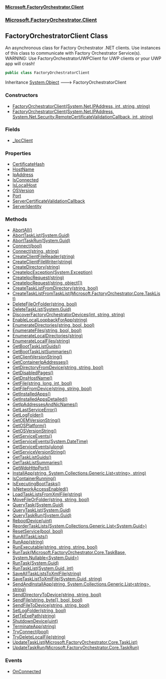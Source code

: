 #### [Microsoft.FactoryOrchestrator.Client](./Microsoft-FactoryOrchestrator-Client.md 'Microsoft.FactoryOrchestrator.Client')
### [Microsoft.FactoryOrchestrator.Client](./Microsoft-FactoryOrchestrator-Client.md 'Microsoft.FactoryOrchestrator.Client')
## FactoryOrchestratorClient Class
An asynchronous class for Factory Orchestrator .NET clients. Use instances of this class to communicate with Factory Orchestrator Service(s).  
WARNING: Use FactoryOrchestratorUWPClient for UWP clients or your UWP app will crash!  
```csharp
public class FactoryOrchestratorClient
```
Inheritance [System.Object](https://docs.microsoft.com/en-us/dotnet/api/System.Object 'System.Object') &#129106; FactoryOrchestratorClient  
### Constructors
- [FactoryOrchestratorClient(System.Net.IPAddress, int, string, string)](./Microsoft-FactoryOrchestrator-Client-FactoryOrchestratorClient-FactoryOrchestratorClient(System-Net-IPAddress_int_string_string).md 'Microsoft.FactoryOrchestrator.Client.FactoryOrchestratorClient.FactoryOrchestratorClient(System.Net.IPAddress, int, string, string)')
- [FactoryOrchestratorClient(System.Net.IPAddress, System.Net.Security.RemoteCertificateValidationCallback, int, string)](./Microsoft-FactoryOrchestrator-Client-FactoryOrchestratorClient-FactoryOrchestratorClient(System-Net-IPAddress_System-Net-Security-RemoteCertificateValidationCallback_int_string).md 'Microsoft.FactoryOrchestrator.Client.FactoryOrchestratorClient.FactoryOrchestratorClient(System.Net.IPAddress, System.Net.Security.RemoteCertificateValidationCallback, int, string)')
### Fields
- [_IpcClient](./Microsoft-FactoryOrchestrator-Client-FactoryOrchestratorClient-_IpcClient.md 'Microsoft.FactoryOrchestrator.Client.FactoryOrchestratorClient._IpcClient')
### Properties
- [CertificateHash](./Microsoft-FactoryOrchestrator-Client-FactoryOrchestratorClient-CertificateHash.md 'Microsoft.FactoryOrchestrator.Client.FactoryOrchestratorClient.CertificateHash')
- [HostName](./Microsoft-FactoryOrchestrator-Client-FactoryOrchestratorClient-HostName.md 'Microsoft.FactoryOrchestrator.Client.FactoryOrchestratorClient.HostName')
- [IpAddress](./Microsoft-FactoryOrchestrator-Client-FactoryOrchestratorClient-IpAddress.md 'Microsoft.FactoryOrchestrator.Client.FactoryOrchestratorClient.IpAddress')
- [IsConnected](./Microsoft-FactoryOrchestrator-Client-FactoryOrchestratorClient-IsConnected.md 'Microsoft.FactoryOrchestrator.Client.FactoryOrchestratorClient.IsConnected')
- [IsLocalHost](./Microsoft-FactoryOrchestrator-Client-FactoryOrchestratorClient-IsLocalHost.md 'Microsoft.FactoryOrchestrator.Client.FactoryOrchestratorClient.IsLocalHost')
- [OSVersion](./Microsoft-FactoryOrchestrator-Client-FactoryOrchestratorClient-OSVersion.md 'Microsoft.FactoryOrchestrator.Client.FactoryOrchestratorClient.OSVersion')
- [Port](./Microsoft-FactoryOrchestrator-Client-FactoryOrchestratorClient-Port.md 'Microsoft.FactoryOrchestrator.Client.FactoryOrchestratorClient.Port')
- [ServerCertificateValidationCallback](./Microsoft-FactoryOrchestrator-Client-FactoryOrchestratorClient-ServerCertificateValidationCallback.md 'Microsoft.FactoryOrchestrator.Client.FactoryOrchestratorClient.ServerCertificateValidationCallback')
- [ServerIdentity](./Microsoft-FactoryOrchestrator-Client-FactoryOrchestratorClient-ServerIdentity.md 'Microsoft.FactoryOrchestrator.Client.FactoryOrchestratorClient.ServerIdentity')
### Methods
- [AbortAll()](./Microsoft-FactoryOrchestrator-Client-FactoryOrchestratorClient-AbortAll().md 'Microsoft.FactoryOrchestrator.Client.FactoryOrchestratorClient.AbortAll()')
- [AbortTaskList(System.Guid)](./Microsoft-FactoryOrchestrator-Client-FactoryOrchestratorClient-AbortTaskList(System-Guid).md 'Microsoft.FactoryOrchestrator.Client.FactoryOrchestratorClient.AbortTaskList(System.Guid)')
- [AbortTaskRun(System.Guid)](./Microsoft-FactoryOrchestrator-Client-FactoryOrchestratorClient-AbortTaskRun(System-Guid).md 'Microsoft.FactoryOrchestrator.Client.FactoryOrchestratorClient.AbortTaskRun(System.Guid)')
- [Connect(bool)](./Microsoft-FactoryOrchestrator-Client-FactoryOrchestratorClient-Connect(bool).md 'Microsoft.FactoryOrchestrator.Client.FactoryOrchestratorClient.Connect(bool)')
- [Connect(string, string)](./Microsoft-FactoryOrchestrator-Client-FactoryOrchestratorClient-Connect(string_string).md 'Microsoft.FactoryOrchestrator.Client.FactoryOrchestratorClient.Connect(string, string)')
- [CreateClientFileReader(string)](./Microsoft-FactoryOrchestrator-Client-FactoryOrchestratorClient-CreateClientFileReader(string).md 'Microsoft.FactoryOrchestrator.Client.FactoryOrchestratorClient.CreateClientFileReader(string)')
- [CreateClientFileWriter(string)](./Microsoft-FactoryOrchestrator-Client-FactoryOrchestratorClient-CreateClientFileWriter(string).md 'Microsoft.FactoryOrchestrator.Client.FactoryOrchestratorClient.CreateClientFileWriter(string)')
- [CreateDirectory(string)](./Microsoft-FactoryOrchestrator-Client-FactoryOrchestratorClient-CreateDirectory(string).md 'Microsoft.FactoryOrchestrator.Client.FactoryOrchestratorClient.CreateDirectory(string)')
- [CreateIpcException(System.Exception)](./Microsoft-FactoryOrchestrator-Client-FactoryOrchestratorClient-CreateIpcException(System-Exception).md 'Microsoft.FactoryOrchestrator.Client.FactoryOrchestratorClient.CreateIpcException(System.Exception)')
- [CreateIpcRequest(string)](./Microsoft-FactoryOrchestrator-Client-FactoryOrchestratorClient-CreateIpcRequest(string).md 'Microsoft.FactoryOrchestrator.Client.FactoryOrchestratorClient.CreateIpcRequest(string)')
- [CreateIpcRequest(string, object[])](./Microsoft-FactoryOrchestrator-Client-FactoryOrchestratorClient-CreateIpcRequest(string_object--).md 'Microsoft.FactoryOrchestrator.Client.FactoryOrchestratorClient.CreateIpcRequest(string, object[])')
- [CreateTaskListFromDirectory(string, bool)](./Microsoft-FactoryOrchestrator-Client-FactoryOrchestratorClient-CreateTaskListFromDirectory(string_bool).md 'Microsoft.FactoryOrchestrator.Client.FactoryOrchestratorClient.CreateTaskListFromDirectory(string, bool)')
- [CreateTaskListFromTaskList(Microsoft.FactoryOrchestrator.Core.TaskList)](./Microsoft-FactoryOrchestrator-Client-FactoryOrchestratorClient-CreateTaskListFromTaskList(Microsoft-FactoryOrchestrator-Core-TaskList).md 'Microsoft.FactoryOrchestrator.Client.FactoryOrchestratorClient.CreateTaskListFromTaskList(Microsoft.FactoryOrchestrator.Core.TaskList)')
- [DeleteFileOrFolder(string, bool)](./Microsoft-FactoryOrchestrator-Client-FactoryOrchestratorClient-DeleteFileOrFolder(string_bool).md 'Microsoft.FactoryOrchestrator.Client.FactoryOrchestratorClient.DeleteFileOrFolder(string, bool)')
- [DeleteTaskList(System.Guid)](./Microsoft-FactoryOrchestrator-Client-FactoryOrchestratorClient-DeleteTaskList(System-Guid).md 'Microsoft.FactoryOrchestrator.Client.FactoryOrchestratorClient.DeleteTaskList(System.Guid)')
- [DiscoverFactoryOrchestratorDevices(int, string, string)](./Microsoft-FactoryOrchestrator-Client-FactoryOrchestratorClient-DiscoverFactoryOrchestratorDevices(int_string_string).md 'Microsoft.FactoryOrchestrator.Client.FactoryOrchestratorClient.DiscoverFactoryOrchestratorDevices(int, string, string)')
- [EnableLocalLoopbackForApp(string)](./Microsoft-FactoryOrchestrator-Client-FactoryOrchestratorClient-EnableLocalLoopbackForApp(string).md 'Microsoft.FactoryOrchestrator.Client.FactoryOrchestratorClient.EnableLocalLoopbackForApp(string)')
- [EnumerateDirectories(string, bool, bool)](./Microsoft-FactoryOrchestrator-Client-FactoryOrchestratorClient-EnumerateDirectories(string_bool_bool).md 'Microsoft.FactoryOrchestrator.Client.FactoryOrchestratorClient.EnumerateDirectories(string, bool, bool)')
- [EnumerateFiles(string, bool, bool)](./Microsoft-FactoryOrchestrator-Client-FactoryOrchestratorClient-EnumerateFiles(string_bool_bool).md 'Microsoft.FactoryOrchestrator.Client.FactoryOrchestratorClient.EnumerateFiles(string, bool, bool)')
- [EnumerateLocalDirectories(string)](./Microsoft-FactoryOrchestrator-Client-FactoryOrchestratorClient-EnumerateLocalDirectories(string).md 'Microsoft.FactoryOrchestrator.Client.FactoryOrchestratorClient.EnumerateLocalDirectories(string)')
- [EnumerateLocalFiles(string)](./Microsoft-FactoryOrchestrator-Client-FactoryOrchestratorClient-EnumerateLocalFiles(string).md 'Microsoft.FactoryOrchestrator.Client.FactoryOrchestratorClient.EnumerateLocalFiles(string)')
- [GetBootTaskListGuids()](./Microsoft-FactoryOrchestrator-Client-FactoryOrchestratorClient-GetBootTaskListGuids().md 'Microsoft.FactoryOrchestrator.Client.FactoryOrchestratorClient.GetBootTaskListGuids()')
- [GetBootTaskListSummaries()](./Microsoft-FactoryOrchestrator-Client-FactoryOrchestratorClient-GetBootTaskListSummaries().md 'Microsoft.FactoryOrchestrator.Client.FactoryOrchestratorClient.GetBootTaskListSummaries()')
- [GetClientVersionString()](./Microsoft-FactoryOrchestrator-Client-FactoryOrchestratorClient-GetClientVersionString().md 'Microsoft.FactoryOrchestrator.Client.FactoryOrchestratorClient.GetClientVersionString()')
- [GetContainerIpAddresses()](./Microsoft-FactoryOrchestrator-Client-FactoryOrchestratorClient-GetContainerIpAddresses().md 'Microsoft.FactoryOrchestrator.Client.FactoryOrchestratorClient.GetContainerIpAddresses()')
- [GetDirectoryFromDevice(string, string, bool)](./Microsoft-FactoryOrchestrator-Client-FactoryOrchestratorClient-GetDirectoryFromDevice(string_string_bool).md 'Microsoft.FactoryOrchestrator.Client.FactoryOrchestratorClient.GetDirectoryFromDevice(string, string, bool)')
- [GetDisabledPages()](./Microsoft-FactoryOrchestrator-Client-FactoryOrchestratorClient-GetDisabledPages().md 'Microsoft.FactoryOrchestrator.Client.FactoryOrchestratorClient.GetDisabledPages()')
- [GetDnsHostName()](./Microsoft-FactoryOrchestrator-Client-FactoryOrchestratorClient-GetDnsHostName().md 'Microsoft.FactoryOrchestrator.Client.FactoryOrchestratorClient.GetDnsHostName()')
- [GetFile(string, long, int, bool)](./Microsoft-FactoryOrchestrator-Client-FactoryOrchestratorClient-GetFile(string_long_int_bool).md 'Microsoft.FactoryOrchestrator.Client.FactoryOrchestratorClient.GetFile(string, long, int, bool)')
- [GetFileFromDevice(string, string, bool)](./Microsoft-FactoryOrchestrator-Client-FactoryOrchestratorClient-GetFileFromDevice(string_string_bool).md 'Microsoft.FactoryOrchestrator.Client.FactoryOrchestratorClient.GetFileFromDevice(string, string, bool)')
- [GetInstalledApps()](./Microsoft-FactoryOrchestrator-Client-FactoryOrchestratorClient-GetInstalledApps().md 'Microsoft.FactoryOrchestrator.Client.FactoryOrchestratorClient.GetInstalledApps()')
- [GetInstalledAppsDetailed()](./Microsoft-FactoryOrchestrator-Client-FactoryOrchestratorClient-GetInstalledAppsDetailed().md 'Microsoft.FactoryOrchestrator.Client.FactoryOrchestratorClient.GetInstalledAppsDetailed()')
- [GetIpAddressesAndNicNames()](./Microsoft-FactoryOrchestrator-Client-FactoryOrchestratorClient-GetIpAddressesAndNicNames().md 'Microsoft.FactoryOrchestrator.Client.FactoryOrchestratorClient.GetIpAddressesAndNicNames()')
- [GetLastServiceError()](./Microsoft-FactoryOrchestrator-Client-FactoryOrchestratorClient-GetLastServiceError().md 'Microsoft.FactoryOrchestrator.Client.FactoryOrchestratorClient.GetLastServiceError()')
- [GetLogFolder()](./Microsoft-FactoryOrchestrator-Client-FactoryOrchestratorClient-GetLogFolder().md 'Microsoft.FactoryOrchestrator.Client.FactoryOrchestratorClient.GetLogFolder()')
- [GetOEMVersionString()](./Microsoft-FactoryOrchestrator-Client-FactoryOrchestratorClient-GetOEMVersionString().md 'Microsoft.FactoryOrchestrator.Client.FactoryOrchestratorClient.GetOEMVersionString()')
- [GetOSPlatform()](./Microsoft-FactoryOrchestrator-Client-FactoryOrchestratorClient-GetOSPlatform().md 'Microsoft.FactoryOrchestrator.Client.FactoryOrchestratorClient.GetOSPlatform()')
- [GetOSVersionString()](./Microsoft-FactoryOrchestrator-Client-FactoryOrchestratorClient-GetOSVersionString().md 'Microsoft.FactoryOrchestrator.Client.FactoryOrchestratorClient.GetOSVersionString()')
- [GetServiceEvents()](./Microsoft-FactoryOrchestrator-Client-FactoryOrchestratorClient-GetServiceEvents().md 'Microsoft.FactoryOrchestrator.Client.FactoryOrchestratorClient.GetServiceEvents()')
- [GetServiceEvents(System.DateTime)](./Microsoft-FactoryOrchestrator-Client-FactoryOrchestratorClient-GetServiceEvents(System-DateTime).md 'Microsoft.FactoryOrchestrator.Client.FactoryOrchestratorClient.GetServiceEvents(System.DateTime)')
- [GetServiceEvents(ulong)](./Microsoft-FactoryOrchestrator-Client-FactoryOrchestratorClient-GetServiceEvents(ulong).md 'Microsoft.FactoryOrchestrator.Client.FactoryOrchestratorClient.GetServiceEvents(ulong)')
- [GetServiceVersionString()](./Microsoft-FactoryOrchestrator-Client-FactoryOrchestratorClient-GetServiceVersionString().md 'Microsoft.FactoryOrchestrator.Client.FactoryOrchestratorClient.GetServiceVersionString()')
- [GetTaskListGuids()](./Microsoft-FactoryOrchestrator-Client-FactoryOrchestratorClient-GetTaskListGuids().md 'Microsoft.FactoryOrchestrator.Client.FactoryOrchestratorClient.GetTaskListGuids()')
- [GetTaskListSummaries()](./Microsoft-FactoryOrchestrator-Client-FactoryOrchestratorClient-GetTaskListSummaries().md 'Microsoft.FactoryOrchestrator.Client.FactoryOrchestratorClient.GetTaskListSummaries()')
- [GetWdpHttpPort()](./Microsoft-FactoryOrchestrator-Client-FactoryOrchestratorClient-GetWdpHttpPort().md 'Microsoft.FactoryOrchestrator.Client.FactoryOrchestratorClient.GetWdpHttpPort()')
- [InstallApp(string, System.Collections.Generic.List&lt;string&gt;, string)](./Microsoft-FactoryOrchestrator-Client-FactoryOrchestratorClient-InstallApp(string_System-Collections-Generic-List-string-_string).md 'Microsoft.FactoryOrchestrator.Client.FactoryOrchestratorClient.InstallApp(string, System.Collections.Generic.List&lt;string&gt;, string)')
- [IsContainerRunning()](./Microsoft-FactoryOrchestrator-Client-FactoryOrchestratorClient-IsContainerRunning().md 'Microsoft.FactoryOrchestrator.Client.FactoryOrchestratorClient.IsContainerRunning()')
- [IsExecutingBootTasks()](./Microsoft-FactoryOrchestrator-Client-FactoryOrchestratorClient-IsExecutingBootTasks().md 'Microsoft.FactoryOrchestrator.Client.FactoryOrchestratorClient.IsExecutingBootTasks()')
- [IsNetworkAccessEnabled()](./Microsoft-FactoryOrchestrator-Client-FactoryOrchestratorClient-IsNetworkAccessEnabled().md 'Microsoft.FactoryOrchestrator.Client.FactoryOrchestratorClient.IsNetworkAccessEnabled()')
- [LoadTaskListsFromXmlFile(string)](./Microsoft-FactoryOrchestrator-Client-FactoryOrchestratorClient-LoadTaskListsFromXmlFile(string).md 'Microsoft.FactoryOrchestrator.Client.FactoryOrchestratorClient.LoadTaskListsFromXmlFile(string)')
- [MoveFileOrFolder(string, string, bool)](./Microsoft-FactoryOrchestrator-Client-FactoryOrchestratorClient-MoveFileOrFolder(string_string_bool).md 'Microsoft.FactoryOrchestrator.Client.FactoryOrchestratorClient.MoveFileOrFolder(string, string, bool)')
- [QueryTask(System.Guid)](./Microsoft-FactoryOrchestrator-Client-FactoryOrchestratorClient-QueryTask(System-Guid).md 'Microsoft.FactoryOrchestrator.Client.FactoryOrchestratorClient.QueryTask(System.Guid)')
- [QueryTaskList(System.Guid)](./Microsoft-FactoryOrchestrator-Client-FactoryOrchestratorClient-QueryTaskList(System-Guid).md 'Microsoft.FactoryOrchestrator.Client.FactoryOrchestratorClient.QueryTaskList(System.Guid)')
- [QueryTaskRun(System.Guid)](./Microsoft-FactoryOrchestrator-Client-FactoryOrchestratorClient-QueryTaskRun(System-Guid).md 'Microsoft.FactoryOrchestrator.Client.FactoryOrchestratorClient.QueryTaskRun(System.Guid)')
- [RebootDevice(uint)](./Microsoft-FactoryOrchestrator-Client-FactoryOrchestratorClient-RebootDevice(uint).md 'Microsoft.FactoryOrchestrator.Client.FactoryOrchestratorClient.RebootDevice(uint)')
- [ReorderTaskLists(System.Collections.Generic.List&lt;System.Guid&gt;)](./Microsoft-FactoryOrchestrator-Client-FactoryOrchestratorClient-ReorderTaskLists(System-Collections-Generic-List-System-Guid-).md 'Microsoft.FactoryOrchestrator.Client.FactoryOrchestratorClient.ReorderTaskLists(System.Collections.Generic.List&lt;System.Guid&gt;)')
- [ResetService(bool, bool)](./Microsoft-FactoryOrchestrator-Client-FactoryOrchestratorClient-ResetService(bool_bool).md 'Microsoft.FactoryOrchestrator.Client.FactoryOrchestratorClient.ResetService(bool, bool)')
- [RunAllTaskLists()](./Microsoft-FactoryOrchestrator-Client-FactoryOrchestratorClient-RunAllTaskLists().md 'Microsoft.FactoryOrchestrator.Client.FactoryOrchestratorClient.RunAllTaskLists()')
- [RunApp(string)](./Microsoft-FactoryOrchestrator-Client-FactoryOrchestratorClient-RunApp(string).md 'Microsoft.FactoryOrchestrator.Client.FactoryOrchestratorClient.RunApp(string)')
- [RunExecutable(string, string, string, bool)](./Microsoft-FactoryOrchestrator-Client-FactoryOrchestratorClient-RunExecutable(string_string_string_bool).md 'Microsoft.FactoryOrchestrator.Client.FactoryOrchestratorClient.RunExecutable(string, string, string, bool)')
- [RunTask(Microsoft.FactoryOrchestrator.Core.TaskBase, System.Nullable&lt;System.Guid&gt;)](./Microsoft-FactoryOrchestrator-Client-FactoryOrchestratorClient-RunTask(Microsoft-FactoryOrchestrator-Core-TaskBase_System-Nullable-System-Guid-).md 'Microsoft.FactoryOrchestrator.Client.FactoryOrchestratorClient.RunTask(Microsoft.FactoryOrchestrator.Core.TaskBase, System.Nullable&lt;System.Guid&gt;)')
- [RunTask(System.Guid)](./Microsoft-FactoryOrchestrator-Client-FactoryOrchestratorClient-RunTask(System-Guid).md 'Microsoft.FactoryOrchestrator.Client.FactoryOrchestratorClient.RunTask(System.Guid)')
- [RunTaskList(System.Guid, int)](./Microsoft-FactoryOrchestrator-Client-FactoryOrchestratorClient-RunTaskList(System-Guid_int).md 'Microsoft.FactoryOrchestrator.Client.FactoryOrchestratorClient.RunTaskList(System.Guid, int)')
- [SaveAllTaskListsToXmlFile(string)](./Microsoft-FactoryOrchestrator-Client-FactoryOrchestratorClient-SaveAllTaskListsToXmlFile(string).md 'Microsoft.FactoryOrchestrator.Client.FactoryOrchestratorClient.SaveAllTaskListsToXmlFile(string)')
- [SaveTaskListToXmlFile(System.Guid, string)](./Microsoft-FactoryOrchestrator-Client-FactoryOrchestratorClient-SaveTaskListToXmlFile(System-Guid_string).md 'Microsoft.FactoryOrchestrator.Client.FactoryOrchestratorClient.SaveTaskListToXmlFile(System.Guid, string)')
- [SendAndInstallApp(string, System.Collections.Generic.List&lt;string&gt;, string)](./Microsoft-FactoryOrchestrator-Client-FactoryOrchestratorClient-SendAndInstallApp(string_System-Collections-Generic-List-string-_string).md 'Microsoft.FactoryOrchestrator.Client.FactoryOrchestratorClient.SendAndInstallApp(string, System.Collections.Generic.List&lt;string&gt;, string)')
- [SendDirectoryToDevice(string, string, bool)](./Microsoft-FactoryOrchestrator-Client-FactoryOrchestratorClient-SendDirectoryToDevice(string_string_bool).md 'Microsoft.FactoryOrchestrator.Client.FactoryOrchestratorClient.SendDirectoryToDevice(string, string, bool)')
- [SendFile(string, byte[], bool, bool)](./Microsoft-FactoryOrchestrator-Client-FactoryOrchestratorClient-SendFile(string_byte--_bool_bool).md 'Microsoft.FactoryOrchestrator.Client.FactoryOrchestratorClient.SendFile(string, byte[], bool, bool)')
- [SendFileToDevice(string, string, bool)](./Microsoft-FactoryOrchestrator-Client-FactoryOrchestratorClient-SendFileToDevice(string_string_bool).md 'Microsoft.FactoryOrchestrator.Client.FactoryOrchestratorClient.SendFileToDevice(string, string, bool)')
- [SetLogFolder(string, bool)](./Microsoft-FactoryOrchestrator-Client-FactoryOrchestratorClient-SetLogFolder(string_bool).md 'Microsoft.FactoryOrchestrator.Client.FactoryOrchestratorClient.SetLogFolder(string, bool)')
- [SetTeExePath(string)](./Microsoft-FactoryOrchestrator-Client-FactoryOrchestratorClient-SetTeExePath(string).md 'Microsoft.FactoryOrchestrator.Client.FactoryOrchestratorClient.SetTeExePath(string)')
- [ShutdownDevice(uint)](./Microsoft-FactoryOrchestrator-Client-FactoryOrchestratorClient-ShutdownDevice(uint).md 'Microsoft.FactoryOrchestrator.Client.FactoryOrchestratorClient.ShutdownDevice(uint)')
- [TerminateApp(string)](./Microsoft-FactoryOrchestrator-Client-FactoryOrchestratorClient-TerminateApp(string).md 'Microsoft.FactoryOrchestrator.Client.FactoryOrchestratorClient.TerminateApp(string)')
- [TryConnect(bool)](./Microsoft-FactoryOrchestrator-Client-FactoryOrchestratorClient-TryConnect(bool).md 'Microsoft.FactoryOrchestrator.Client.FactoryOrchestratorClient.TryConnect(bool)')
- [TryDeleteLocalFile(string)](./Microsoft-FactoryOrchestrator-Client-FactoryOrchestratorClient-TryDeleteLocalFile(string).md 'Microsoft.FactoryOrchestrator.Client.FactoryOrchestratorClient.TryDeleteLocalFile(string)')
- [UpdateTaskList(Microsoft.FactoryOrchestrator.Core.TaskList)](./Microsoft-FactoryOrchestrator-Client-FactoryOrchestratorClient-UpdateTaskList(Microsoft-FactoryOrchestrator-Core-TaskList).md 'Microsoft.FactoryOrchestrator.Client.FactoryOrchestratorClient.UpdateTaskList(Microsoft.FactoryOrchestrator.Core.TaskList)')
- [UpdateTaskRun(Microsoft.FactoryOrchestrator.Core.TaskRun)](./Microsoft-FactoryOrchestrator-Client-FactoryOrchestratorClient-UpdateTaskRun(Microsoft-FactoryOrchestrator-Core-TaskRun).md 'Microsoft.FactoryOrchestrator.Client.FactoryOrchestratorClient.UpdateTaskRun(Microsoft.FactoryOrchestrator.Core.TaskRun)')
### Events
- [OnConnected](./Microsoft-FactoryOrchestrator-Client-FactoryOrchestratorClient-OnConnected.md 'Microsoft.FactoryOrchestrator.Client.FactoryOrchestratorClient.OnConnected')

